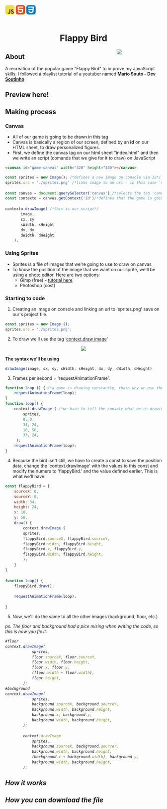 <head>
  <div align=corner>
    <img src="https://raw.githubusercontent.com/tandpfun/skill-icons/993782dbef600360a61a4393555f3afc0e3c61b1/icons/JavaScript.svg" width="30px">
    <img src="https://raw.githubusercontent.com/tandpfun/skill-icons/993782dbef600360a61a4393555f3afc0e3c61b1/icons/HTML.svg" width="30px"> 
    <img src="https://raw.githubusercontent.com/tandpfun/skill-icons/993782dbef600360a61a4393555f3afc0e3c61b1/icons/CSS.svg" width="30px">
  </div>
  
  <div align=center>
    <img src="" width=200px>
    <h1>Flappy Bird</h1>
    <img align=right src="http://img.shields.io/static/v1?label=STATUS&message=STATUS_HERE&color=GREEN&style=for-the-badge" width="145px"/>
  </div>
</head>
  
<body>

  ## About
  A recreation of the popular game "Flappy Bird" to improve my JavaScript skills. 
  I followed a playlist tutorial of a youtuber named [<strong>Mario Souto - Dev Soutinho</strong>](https://www.youtube.com/c/DevSoutinho)
   
  ## Preview here!
  
  ## Making process
  
  ### Canvas

- All of our game is going to be drawn in this tag
- Canvas is basically a region of our screen, defined by an <strong>id</strong> on our HTML sheet, to draw personalized figures.
- First, we define the canvas tag on our html sheet "index.html" and then we write an script (comands that we give for it to draw) on JavaScript

```html
<canvas id="game-canvas" width="320" height="480"></canvas>
```

```jsx
const sprites = new Image(); /*defines a new image on console via JS*/
sprites.src = './sprites.png' /*links image to an url - in this case 'sprites.png'*/

const canvas = document.querySelector('canvas') /*selects the tag 'canvas' in HTML*/
const contexto = canvas.getContext('2d')/*defines that the game is going to be 2D in the 'canvas' tag*/

contexto.drawImage( /*this is our script*/
       image,
       sx, sy
       sWidth, sHeight
       dx, dy
       dWidth, dHeight
    );
```

### Using Sprites
  - Sprites is a file of images that we're going to use to draw on canvas
  - To know the position of the image that we want on our sprite, we'll be using a photo editor. Here are two options:
    - Gimp (free) - [tutorial here](https://www.youtube.com/watch?v=nmhQqyTLUzQ&t=0s)
    - Photoshop (cost)
  
### Starting to code
  1. Creating an image on console and linking an url to 'sprites.png' save on our's project file.

```jsx
const sprites = new Image ();
sprites.src = './sprites.png';
```

2. To draw we'll use the tag ‘[context.draw image](https://developer.mozilla.org/en-US/docs/Web/API/CanvasRenderingContext2D/drawImage)’
<div align=center>
  <img src='https://developer.mozilla.org/en-US/docs/Web/API/CanvasRenderingContext2D/drawImage/canvas_drawimage.jpg'>
</div>

 **The syntax we'll be using**
```jsx
drawImage(image, sx, sy, sWidth, sHeight, dx, dy, dWidth, dHeight)
```
  

3. Frames per second = 'requestAnimationFrame'.

```jsx 
function loop () { /*a game is drawing constantly, thats why we use the 'requestAnimationFrame' on loop*/
	requestAnimationFrame(loop);
}
function loop() {
    context.drawImage ( /*we have to tell the console what we're drowing*/
        sprites,
        0, 0, 
        34, 24,
        10, 50, 
        33, 24,
     );
    requestAnimationFrame(loop);
}
```

 4.  Because the bird isn't still, we have to create a const to save the position data, change the 'context.drawImage' with the values to this const and modify the numers to 'flappyBird.' and the value defined earlier. This is what we'll have:
```jsx
const flappyBird = {
	sourceX: 0, 
	sourceY: 0,
	width: 34,
	height: 24,
	x: 10,
	y: 50,
	draw() {
		context.drawImage (
        sprites,
        flappyBird.sourceX, flappyBird.sourceY, 
        flappyBird.width, flappyBird.height,
        flappyBird.x, flappyBird.y, 
        flappyBird.width, flappyBird.height,
		);
	}
}

function loop() {
    flappyBird.draw();

    requestAnimationFrame(loop);

}
```
5. Now, we'll do the same to all the other images (background, floor, etc.)
	
  <em>ps. The floor and background had a pice mising when writing the code, so this is how you fix it.<em>

```jsx
#floor
context.drawImage(
            sprites,
            floor.sourceX, floor.sourceY,
            floor.width, floor.height,
            floor.x, floor.y,
            (floor.width + floor.width),
            floor.height,
        );
#background
context.drawImage(
            sprites,
            background.sourceX, background.sourceY,
            background.width, background.height,
            background.x, background.y,
            background.width, background.height,
        );
			
        context.drawImage
            sprites,
            background.sourceX, background.sourceY,
            background.width, background.height,
            (background.x + background.width), background.y,
            background.width, background.height,
        );
```

  ## How it works
  
  ## How you can download the file
</body>
